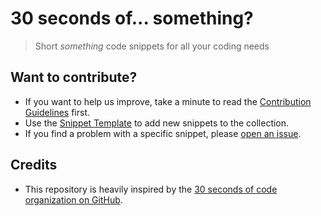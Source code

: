 # 30 seconds of... something?

> Short _something_ code snippets for all your coding needs

## Want to contribute?

* If you want to help us improve, take a minute to read the [Contribution Guidelines](/CONTRIBUTING.md) first.
* Use the [Snippet Template](/snippet-template.md) to add new snippets to the collection.
* If you find a problem with a specific snippet, please [open an issue](https://github.com/ThePyProgrammer/30-seconds-template/issues/new).

## Credits

* This repository is heavily inspired by the [30 seconds of code organization on GitHub](https://github.com/30-seconds).
